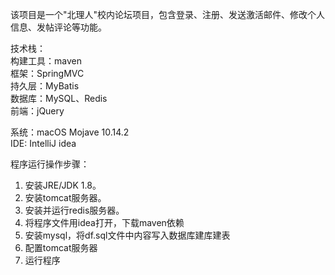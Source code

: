

该项目是一个"北理人"校内论坛项目，包含登录、注册、发送激活邮件、修改个人信息、发帖评论等功能。

技术栈：  
构建工具：maven  
框架：SpringMVC  
持久层：MyBatis  
数据库：MySQL、Redis  
前端：jQuery  

系统：macOS Mojave 10.14.2  
IDE: IntelliJ idea

程序运行操作步骤：
1. 安装JRE/JDK 1.8。
2. 安装tomcat服务器。
3. 安装并运行redis服务器。
4. 将程序文件用idea打开，下载maven依赖
5. 安装mysql，将df.sql文件中内容写入数据库建库建表
6. 配置tomcat服务器 
7. 运行程序
